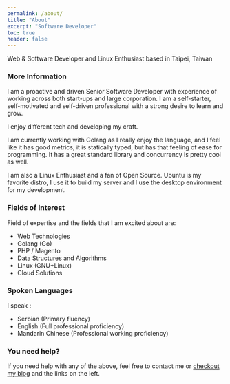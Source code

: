 ```yaml
---
permalink: /about/
title: "About"
excerpt: "Software Developer"
toc: true
header: false
---
```


Web & Software Developer and Linux Enthusiast based in Taipei, Taiwan

### More Information

I am a proactive and driven Senior Software Developer with experience of working across both start-ups and large corporation. I am a self-starter, self-motivated and self-driven professional with a strong desire to learn and grow.

I enjoy different tech and developing my craft.

I am currently working with Golang as I really enjoy the language, and I feel like it has good metrics, it is statically typed, but has that feeling of ease for programming. It has a great standard library and concurrency is pretty cool as well.

I am also a Linux Enthusiast and a fan of Open Source.  Ubuntu is my favorite distro, I use it to build my server and I use the desktop environment for my development.

### Fields of Interest

Field of expertise and the fields that I am excited about are:

* Web Technologies
* Golang (Go)
* PHP / Magento
* Data Structures and Algorithms
* Linux (GNU+Linux)
* Cloud Solutions

### Spoken Languages

I speak :

* Serbian (Primary fluency)
* English (Full professional proficiency)
* Mandarin Chinese (Professional working proficiency)

### You need help?

If you need help with any of the above, feel free to contact me or  [checkout my blog](/blog/) and the links on the left.
